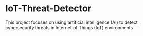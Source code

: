 # IoT-Threat-Detector
This project focuses on using artificial intelligence (AI) to detect cybersecurity threats in Internet of Things (IoT) environments
